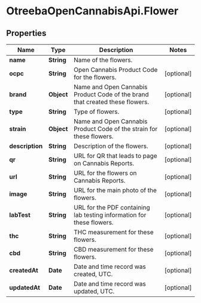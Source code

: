 # OtreebaOpenCannabisApi.Flower

## Properties
Name | Type | Description | Notes
------------ | ------------- | ------------- | -------------
**name** | **String** | Name of the flowers. | 
**ocpc** | **String** | Open Cannabis Product Code for the flowers. | [optional] 
**brand** | **Object** | Name and Open Cannabis Product Code of the brand that created these flowers. | [optional] 
**type** | **String** | Type of flowers. | [optional] 
**strain** | **Object** | Name and Open Cannabis Product Code of the strain for these flowers. | [optional] 
**description** | **String** | Description of the flowers. | [optional] 
**qr** | **String** | URL for QR that leads to page on Cannabis Reports. | [optional] 
**url** | **String** | URL for the flowers on Cannabis Reports. | [optional] 
**image** | **String** | URL for the main photo of the flowers. | [optional] 
**labTest** | **String** | URL for the PDF containing lab testing information for these flowers. | [optional] 
**thc** | **String** | THC measurement for these flowers. | [optional] 
**cbd** | **String** | CBD measurement for these flowers. | [optional] 
**createdAt** | **Date** | Date and time record was created, UTC. | [optional] 
**updatedAt** | **Date** | Date and time record was updated, UTC. | [optional] 



